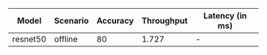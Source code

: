 | Model    | Scenario   |   Accuracy |   Throughput | Latency (in ms)   |
|----------|------------|------------|--------------|-------------------|
| resnet50 | offline    |         80 |        1.727 | -                 |
